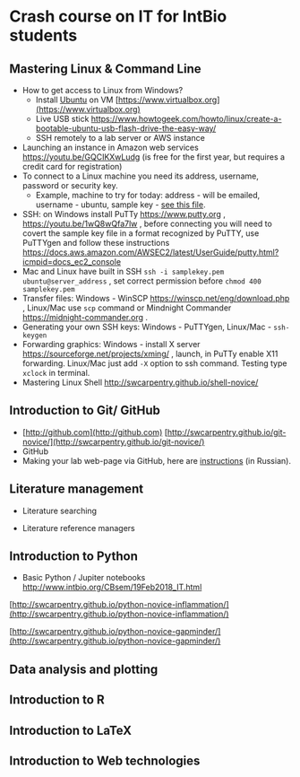 # Crash course on IT for IntBio students

## Mastering Linux & Command Line
- How to get access to Linux from Windows?
  - Install [Ubuntu](https://www.ubuntu.com) on VM [https://www.virtualbox.org](https://www.virtualbox.org)
  - Live USB stick https://www.howtogeek.com/howto/linux/create-a-bootable-ubuntu-usb-flash-drive-the-easy-way/
  - SSH remotely to a lab server or AWS instance
- Launching an instance in Amazon web services https://youtu.be/GQCIKXwLudg (is free for the first year, but requires a credit card for registration)
- To connect to a Linux machine you need its address, username, password or security key.
  - Example, machine to try for today: address - will be emailed, username - ubuntu, sample key - [see this file](samplekey.pem).
- SSH: on Windows install PuTTy https://www.putty.org  , https://youtu.be/1wQ8wQfa7lw , before connecting you will need to covert the sample key file in a format recognized by PuTTY, use PuTTYgen and follow these instructions https://docs.aws.amazon.com/AWSEC2/latest/UserGuide/putty.html?icmpid=docs_ec2_console 
- Mac and Linux have built in SSH
``` ssh -i samplekey.pem ubuntu@server_address ``` , set correct permission before ```chmod 400 samplekey.pem```
- Transfer files: Windows - WinSCP https://winscp.net/eng/download.php , Linux/Mac use ```scp``` command or Mindnight Commander https://midnight-commander.org .
- Generating your own SSH keys: Windows - PuTTYgen, Linux/Mac - ```ssh-keygen```
- Forwarding graphics: Windows - install X server https://sourceforge.net/projects/xming/ , launch, in PuTTy enable X11 forwarding.  Linux/Mac just add ```-X``` option to ssh command. Testing type ```xclock``` in terminal.
- Mastering Linux Shell http://swcarpentry.github.io/shell-novice/

## Introduction to Git/ GitHub
- [http://github.com](http://github.com)
 [http://swcarpentry.github.io/git-novice/](http://swcarpentry.github.io/git-novice/)
 - GitHub
 - Making your lab web-page via GitHub, here are [instructions](gitpage_instr.md) (in Russian).

## Literature management
- Literature searching

- Literature reference managers

## Introduction to Python

- Basic Python / Jupiter notebooks http://www.intbio.org/CBsem/19Feb2018_IT.html

[http://swcarpentry.github.io/python-novice-inflammation/](http://swcarpentry.github.io/python-novice-inflammation/)

[http://swcarpentry.github.io/python-novice-gapminder/](http://swcarpentry.github.io/python-novice-gapminder/)

## Data analysis and plotting

## Introduction to R

## Introduction to  LaTeX

## Introduction to  Web technologies




